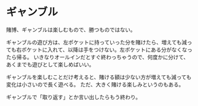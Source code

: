 # ギャンブル

賭博、ギャンブルは楽しむもので、勝つものではない。

ギャンブルの遊び方は、左ポケットに持っていった分を賭けたら、増えても減っても右ポケットに入れて、以降は手をつけない。左ポケットにある分がなくなったら帰る。
いきなりオールインだとすぐ終わっちゃうので、何度かに分けて、あくまでも遊びとして楽しめばいい。

ギャンブルを楽しむことだけ考えると、賭ける額は少ない方が増えても減っても変化は小さいので長く遊べる。
ただ、大きく賭ける楽しみというのもある。

ギャンブルで「取り返す」とか言い出したらもう終わり。
